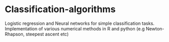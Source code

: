 # Classification-algorithms
Logistic regression and Neural networks for simple classification tasks. Implementation of various numerical methods in R and python (e.g Newton-Rhapson, steepest ascent etc)
